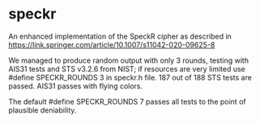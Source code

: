 # speckr
An enhanced implementation of the SpeckR cipher as described in https://link.springer.com/article/10.1007/s11042-020-09625-8

We managed to produce random output with only 3 rounds, testing with AIS31 tests and STS v3.2.6 from NIST; if resources are very limited use #define SPECKR_ROUNDS 3 in speckr.h file. 187 out of 188 STS tests are passed. AIS31 passes with flying colors.

The default #define SPECKR_ROUNDS 7 passes all tests to the point of plausible deniability.

    
